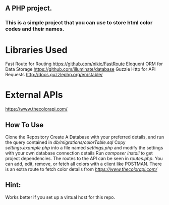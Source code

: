 ## A PHP project.
### This is a simple project that you can use to store html color codes and their names.

Libraries Used
=================
Fast Route for Routing https://github.com/nikic/FastRoute
Eloquent ORM for Data Storage https://github.com/illuminate/database
Guzzle Http for API Requests http://docs.guzzlephp.org/en/stable/

External APIs
=================
https://www.thecolorapi.com/

How To Use
--------------
Clone the Repository
Create A Database with your preferred details, and run the query contained in _db/migrations/colorTable.sql_
Copy _settings.example.php_ into a file named _settings.php_ and modify the settings with your own database connection details 
Run _composer install_ to get project dependencies.
The routes to the API can be seen in _routes.php_. You can add, edit, remove, or fetch all colors with a client like POSTMAN.
There is an extra route to fetch color details from _https://www.thecolorapi.com/_

Hint:
-------
Works better if you set up a virtual host for this repo.